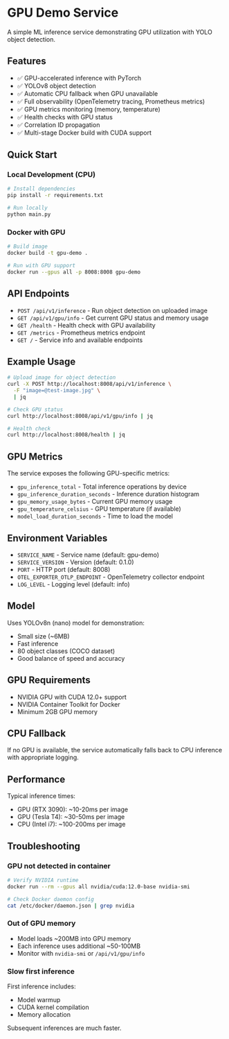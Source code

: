 # GPU Demo Service

A simple ML inference service demonstrating GPU utilization with YOLO object detection.

## Features

- ✅ GPU-accelerated inference with PyTorch
- ✅ YOLOv8 object detection
- ✅ Automatic CPU fallback when GPU unavailable
- ✅ Full observability (OpenTelemetry tracing, Prometheus metrics)
- ✅ GPU metrics monitoring (memory, temperature)
- ✅ Health checks with GPU status
- ✅ Correlation ID propagation
- ✅ Multi-stage Docker build with CUDA support

## Quick Start

### Local Development (CPU)

```bash
# Install dependencies
pip install -r requirements.txt

# Run locally
python main.py
```

### Docker with GPU

```bash
# Build image
docker build -t gpu-demo .

# Run with GPU support
docker run --gpus all -p 8008:8008 gpu-demo
```

## API Endpoints

- `POST /api/v1/inference` - Run object detection on uploaded image
- `GET /api/v1/gpu/info` - Get current GPU status and memory usage
- `GET /health` - Health check with GPU availability
- `GET /metrics` - Prometheus metrics endpoint
- `GET /` - Service info and available endpoints

## Example Usage

```bash
# Upload image for object detection
curl -X POST http://localhost:8008/api/v1/inference \
  -F "image=@test-image.jpg" \
  | jq

# Check GPU status
curl http://localhost:8008/api/v1/gpu/info | jq

# Health check
curl http://localhost:8008/health | jq
```

## GPU Metrics

The service exposes the following GPU-specific metrics:

- `gpu_inference_total` - Total inference operations by device
- `gpu_inference_duration_seconds` - Inference duration histogram
- `gpu_memory_usage_bytes` - Current GPU memory usage
- `gpu_temperature_celsius` - GPU temperature (if available)
- `model_load_duration_seconds` - Time to load the model

## Environment Variables

- `SERVICE_NAME` - Service name (default: gpu-demo)
- `SERVICE_VERSION` - Version (default: 0.1.0)
- `PORT` - HTTP port (default: 8008)
- `OTEL_EXPORTER_OTLP_ENDPOINT` - OpenTelemetry collector endpoint
- `LOG_LEVEL` - Logging level (default: info)

## Model

Uses YOLOv8n (nano) model for demonstration:
- Small size (~6MB)
- Fast inference
- 80 object classes (COCO dataset)
- Good balance of speed and accuracy

## GPU Requirements

- NVIDIA GPU with CUDA 12.0+ support
- NVIDIA Container Toolkit for Docker
- Minimum 2GB GPU memory

## CPU Fallback

If no GPU is available, the service automatically falls back to CPU inference with appropriate logging.

## Performance

Typical inference times:
- GPU (RTX 3090): ~10-20ms per image
- GPU (Tesla T4): ~30-50ms per image
- CPU (Intel i7): ~100-200ms per image

## Troubleshooting

### GPU not detected in container

```bash
# Verify NVIDIA runtime
docker run --rm --gpus all nvidia/cuda:12.0-base nvidia-smi

# Check Docker daemon config
cat /etc/docker/daemon.json | grep nvidia
```

### Out of GPU memory

- Model loads ~200MB into GPU memory
- Each inference uses additional ~50-100MB
- Monitor with `nvidia-smi` or `/api/v1/gpu/info`

### Slow first inference

First inference includes:
- Model warmup
- CUDA kernel compilation
- Memory allocation

Subsequent inferences are much faster.
